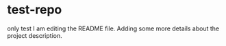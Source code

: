 # test-repo
only test
I am editing the README file. Adding some more details about the project description.
